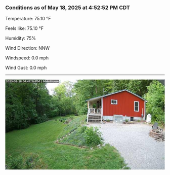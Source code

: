 ### Conditions as of May 18, 2025 at 4:52:52 PM CDT 

Temperature: 75.10 &deg;F

Feels like: 75.10 &deg;F

Humidity: 75%

Wind Direction: NNW

Windspeed: 0.0 mph

Wind Gust: 0.0 mph

---

<img src="./images/latest.jpeg"/>

